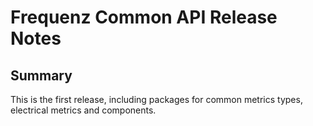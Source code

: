 # Frequenz Common API Release Notes

## Summary

This is the first release, including packages for common metrics types, electrical metrics and components.
